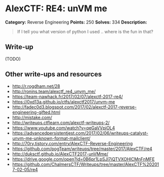 # AlexCTF: RE4: unVM me

**Category:** Reverse Engineering
**Points:** 250
**Solves:** 334
**Description:**

> If I tell you what version of python I used .. where is the fun in that?

## Write-up

(TODO)

## Other write-ups and resources

 * http://r.rogdham.net/28
 * http://ronins.team/alexctf_re4_unvm_me/
 * https://team-nawhack.fr/2017/02/07/alexctf-2017-re4/
 * https://0xd13a.github.io/ctfs/alexctf2017/unvm-me
 * http://fadec0d3.blogspot.com/2017/02/alexctf-2017-reverse-engineering-gifted.html
 * http://mistake.com/
 * http://writeups.ctflearn.com/alexctf-writeups-2/
 * https://www.youtube.com/watch?v=qeGaVVpjOL4
 * https://advancedpersistentjest.com/2017/02/06/writeups-catalyst-unvm-me-unknown-format-mailclient/
 * http://70ry.tistory.com/entry/AlexCTF-Reverse-Engineering
 * https://github.com/pogTeam/writeups/tree/master/2017/AlexCTF/re4
 * http://duksctf.github.io/AlexCTF2017-unVMme/
 * https://drive.google.com/open?id=0B6pr1LpSJl7iQTVXOHlCMnFnMFE
 * https://github.com/ChalmersCTF/Writeups/tree/master/AlexCTF%202017-02-05/re4

